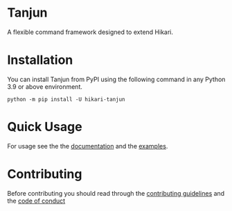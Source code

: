 # Tanjun

A flexible command framework designed to extend Hikari.

# Installation

You can install Tanjun from PyPI using the following command in any Python 3.9 or above environment.

```
python -m pip install -U hikari-tanjun
```


# Quick Usage

For usage see the the [documentation](https://tanjun.cursed.solutions/)
and the [examples](https://github.com/FasterSpeeding/Tanjun/tree/master/examples).

# Contributing

Before contributing you should read through the
[contributing guidelines](https://github.com/FasterSpeeding/Tanjun/blob/master/CONTRIBUTING.md) and
the [code of conduct](https://github.com/FasterSpeeding/Tanjun/blob/master/CONTRIBUTING.md)


